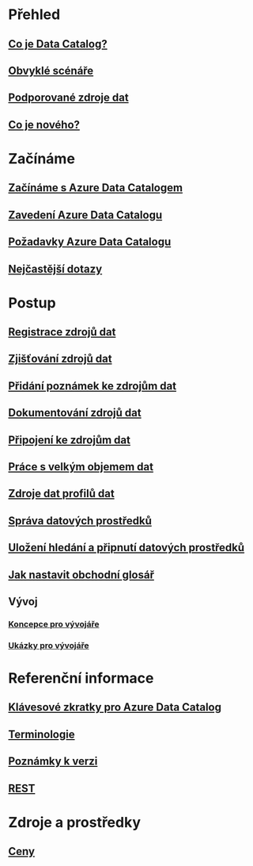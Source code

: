 # Přehled
## [Co je Data Catalog?](data-catalog-what-is-data-catalog.md)
## [Obvyklé scénáře](data-catalog-common-scenarios.md)
## [Podporované zdroje dat](data-catalog-dsr.md)
## [Co je nového?](data-catalog-whats-new.md)

# Začínáme
## [Začínáme s Azure Data Catalogem](data-catalog-get-started.md)
## [Zavedení Azure Data Catalogu](data-catalog-adopting-data-catalog.md)
## [Požadavky Azure Data Catalogu](data-catalog-prerequisites.md)
## [Nejčastější dotazy](data-catalog-frequently-asked-questions.md)

# Postup
## [Registrace zdrojů dat](data-catalog-how-to-register.md)
## [Zjišťování zdrojů dat](data-catalog-how-to-discover.md)
## [Přidání poznámek ke zdrojům dat](data-catalog-how-to-annotate.md)
## [Dokumentování zdrojů dat](data-catalog-how-to-documentation.md)
## [Připojení ke zdrojům dat](data-catalog-how-to-connect.md)
## [Práce s velkým objemem dat](data-catalog-how-to-big-data.md)
## [Zdroje dat profilů dat](data-catalog-how-to-data-profile.md)
## [Správa datových prostředků](data-catalog-how-to-manage.md)
## [Uložení hledání a připnutí datových prostředků](data-catalog-how-to-save-pin.md)
## [Jak nastavit obchodní glosář](data-catalog-how-to-business-glossary.md)

## Vývoj
### [Koncepce pro vývojáře](data-catalog-developer-concepts.md)
### [Ukázky pro vývojáře](data-catalog-samples.md)

# Referenční informace
## [Klávesové zkratky pro Azure Data Catalog](data-catalog-keyboard-shortcuts.md)
## [Terminologie](data-catalog-terminology.md)
## [Poznámky k verzi](data-catalog-release-notes.md)
## [REST](https://docs.microsoft.com/rest/api/datacatalog/)

# Zdroje a prostředky
## [Ceny](https://azure.microsoft.com/pricing/details/data-catalog/)


<!--HONumber=Nov16_HO2-->


